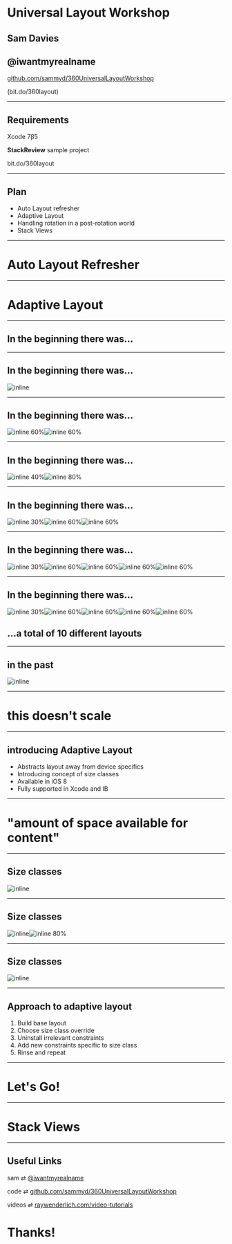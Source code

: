 # Universal Layout Workshop
## Sam Davies
## @iwantmyrealname

[github.com/sammyd/360UniversalLayoutWorkshop](https://github.com/sammyd/360UniversalLayoutWorkshop)

(bit.do/360layout)

---

## Requirements

Xcode 7β5

__StackReview__ sample project

bit.do/360layout

---

## Plan

- Auto Layout refresher
- Adaptive Layout
- Handling rotation in a post-rotation world
- Stack Views

---

# Auto Layout Refresher

---
# Adaptive Layout


---
## In the beginning there was...

---
## In the beginning there was...

![inline](assets/iphone_3.5_portrait.png)

---
## In the beginning there was...

![inline 60%](assets/iphone_3.5_portrait.png)![inline 60%](assets/iphone_3.5_landscape.png)

---
## In the beginning there was...

![inline 40%](assets/iphone_3.5_portrait.png)![inline 80%](assets/ipad.png)


---
## In the beginning there was...

![inline 30%](assets/iphone_3.5_portrait.png)![inline 60%](assets/ipad.png)![inline 60%](assets/iphone_4.0.png)

---
## In the beginning there was...

![inline 30%](assets/iphone_3.5_portrait.png)![inline 60%](assets/ipad.png)![inline 60%](assets/iphone_4.0.png)![inline 60%](assets/iphone_4.7.png)![inline 60%](assets/iphone_5.5.png)

---
## In the beginning there was...

![inline 30%](assets/iphone_3.5_portrait.png)![inline 60%](assets/ipad.png)![inline 60%](assets/iphone_4.0.png)![inline 60%](assets/iphone_4.7.png)![inline 60%](assets/iphone_5.5.png)

## ...a total of 10 different layouts

---


## in the past

![inline](assets/layout_branching.png)

---

# this doesn't scale

---
## introducing Adaptive Layout

- Abstracts layout away from device specifics
- Introducing concept of size classes
- Available in iOS 8
- Fully supported in Xcode and IB

---
# "amount of space available for content"

---
## Size classes

![inline](assets/size_class_hv.png)


---

## Size classes
![inline](assets/size_class_hv.png)![inline 80%](assets/size_class_cr.png)

---

## Size classes

![inline](assets/size_class_table.png)


---

## Approach to adaptive layout

1. Build base layout
2. Choose size class override
3. Uninstall irrelevant constraints
4. Add new constraints specific to size class
5. Rinse and repeat

---

# Let's Go!

---

# Stack Views

---

## Useful Links

sam ⇄ [@iwantmyrealname](https://twitter.com/iwantmyrealname)

code ⇄ [github.com/sammyd/360UniversalLayoutWorkshop](https://github.com/sammyd/360UniversalLayoutWorkshop)

videos ⇄ [raywenderlich.com/video-tutorials](http://www.raywenderlich.com/video-tutorials)


# Thanks!

